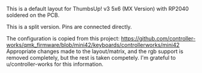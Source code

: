 This is a default layout for ThumbsUp! v3 5x6 (MX Version) with RP2040 soldered on the PCB.

This is a split version.
Pins are connected directly.



The configuration is copied from this project:
https://github.com/controller-works/qmk_firmware/blob/mini42/keyboards/controllerworks/mini42
Appropriate changes made to the layout/matrix, and the rgb support is removed completely, but the rest is taken competely.
I'm grateful to u/controller-works for this information.